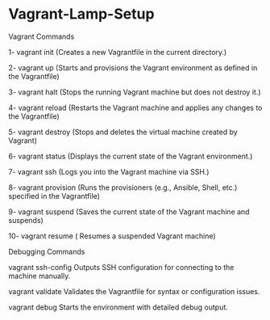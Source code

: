 # Vagrant-Lamp-Setup


  Vagrant Commands 

1- vagrant init  (Creates a new Vagrantfile in the current directory.) 

2- vagrant up    (Starts and provisions the Vagrant environment as defined in the Vagrantfile)

3- vagrant halt  (Stops the running Vagrant machine but does not destroy it.)

4- vagrant reload (Restarts the Vagrant machine and applies any changes to the Vagrantfile)

5- vagrant destroy (Stops and deletes the virtual machine created by Vagrant)

6- vagrant status (Displays the current state of the Vagrant environment.)

7- vagrant ssh (Logs you into the Vagrant machine via SSH.)

8- vagrant provision (Runs the provisioners (e.g., Ansible, Shell, etc.) specified in the Vagrantfile)

9- vagrant suspend (Saves the current state of the Vagrant machine and suspends)

10- vagrant resume ( Resumes a suspended Vagrant machine)


Debugging Commands

vagrant ssh-config
Outputs SSH configuration for connecting to the machine manually.

vagrant validate
Validates the Vagrantfile for syntax or configuration issues.

vagrant debug
Starts the environment with detailed debug output.
